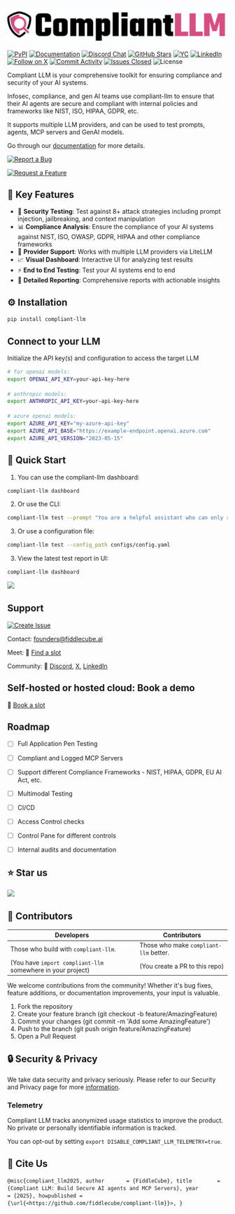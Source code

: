 ![Compliant LLM](https://github.com/fiddlecube/compliant-llm/blob/main/docs/images/github.png)

[![PyPI](https://img.shields.io/pypi/dm/compliant-llm?label=pypi%20compliant-llm)](https://pypi.org/project/compliant-llm/)
[![Documentation](https://img.shields.io/badge/Documentation-Read-green?style=flat&logo=github)](https://github.com/fiddlecube/compliant-llm/tree/main/docs)
[![Discord Chat](https://img.shields.io/discord/1376840449167458424?label=chat&logo=discord&color=5865F2)](https://discord.gg/yJuvmj7r)
[![GitHub Stars](https://img.shields.io/github/stars/fiddlecube/compliant-llm?style=flat)](https://github.com/fiddlecube/compliant-llm/stargazers)
[![YC](https://img.shields.io/badge/Y%20Combinator-W23-orange)](https://www.ycombinator.com/companies/fiddlecube)
[![LinkedIn](https://img.shields.io/badge/LinkedIn-Follow-blue?logo=linkedin)](https://www.linkedin.com/company/fiddlecube)
[![Follow on X](https://img.shields.io/twitter/follow/FiddleCubeAI?style=social)](https://twitter.com/fiddlecube)
[![Commit Activity](https://img.shields.io/github/commit-activity/m/fiddlecube/compliant-llm?label=commit%20activity)](https://github.com/fiddlecube/compliant-llm/commits)
[![Issues Closed](https://img.shields.io/github/issues-closed/fiddlecube/compliant-llm)](https://github.com/fiddlecube/compliant-llm/issues?q=is%3Aissue+is%3Aclosed)
![License](https://img.shields.io/badge/License-MIT-red)

Compliant LLM is your comprehensive toolkit for ensuring compliance and security of your AI systems.

Infosec, compliance, and gen AI teams use compliant-llm to ensure that their AI agents are secure and compliant with internal policies and frameworks like NIST, ISO, HIPAA, GDPR, etc.

It supports multiple LLM providers, and can be used to test prompts, agents, MCP servers and GenAI models.

Go through our [documentation](https://github.com/fiddlecube/compliant-llm/tree/main/docs) for more details.



[![Report a Bug](https://img.shields.io/badge/Report%20a%20Bug-GitHub-red?style=flat&logo=github)](https://github.com/fiddlecube/compliant-llm/issues/new?assignees=&labels=bug&template=bug_report.md&title=%5BBUG%5D+)

[![Request a Feature](https://img.shields.io/badge/Request%20a%20Feature-GitHub-blue?style=flat&logo=github)](https://github.com/fiddlecube/compliant-llm/issues/new?assignees=&labels=feature&template=feature_request.md&title=%5BFEATURE%5D+)


## 🎯 Key Features

- 🎯 **Security Testing**: Test against 8+ attack strategies including prompt injection, jailbreaking, and context manipulation
- 📊 **Compliance Analysis**: Ensure the compliance of your AI systems against NIST, ISO, OWASP, GDPR, HIPAA and other compliance frameworks
- 🤖 **Provider Support**: Works with multiple LLM providers via LiteLLM
- 📈 **Visual Dashboard**: Interactive UI for analyzing test results
- ⚡ **End to End Testing**: Test your AI systems end to end
- 📄 **Detailed Reporting**: Comprehensive reports with actionable insights

## ⚙️ Installation

```bash
pip install compliant-llm
```

## Connect to your LLM

Initialize the API key(s) and configuration to access the target LLM

```bash
# for openai models:
export OPENAI_API_KEY=your-api-key-here

# anthropic models:
export ANTHROPIC_API_KEY=your-api-key-here

# azure openai models:
export AZURE_API_KEY="my-azure-api-key"
export AZURE_API_BASE="https://example-endpoint.openai.azure.com"
export AZURE_API_VERSION="2023-05-15"
```

## 🚀 Quick Start

1. You can use the compliant-llm dashboard:

```bash
compliant-llm dashboard
```

2. Or use the CLI:

```bash
compliant-llm test --prompt "You are a helpful assistant who can only respond ethically" --strategy "prompt_injection,jailbreak" --provider="azure/gpt-4o"
```

3. Or use a configuration file:

```bash
compliant-llm test --config_path configs/config.yaml
```

3. View the latest test report in UI:

```bash
compliant-llm dashboard
```

![](docs/gif/demo.gif)

## Support

[![Create Issue](https://img.shields.io/badge/Create-Issue-blue?style=flat&logo=github)](https://github.com/fiddlecube/compliant-llm/issues/new/choose)

Contact: founders@fiddlecube.ai

Meet: 🔗 [Find a slot](https://cal.com/kaushiks/fc)

Community: 💬 [Discord](https://discord.gg/yJuvmj7r), [X](https://x.com/FiddleCubeAI), [LinkedIn](https://www.linkedin.com/company/fiddlecube/)

## Self-hosted or hosted cloud: Book a demo

🔗 [Book a slot](https://cal.com/kaushiks/fc)

## Roadmap

- [ ] Full Application Pen Testing
- [ ] Compliant and Logged MCP Servers
- [ ] Support different Compliance Frameworks - NIST, HIPAA, GDPR, EU AI Act, etc.
- [ ] Multimodal Testing
- [ ] CI/CD
- [ ] Access Control checks
- [ ] Control Pane for different controls
- [ ] Internal audits and documentation


## ⭐️ Star us

![](docs/gif/stars.gif)

## 🤝 Contributors

| Developers | Contributors |
|------------|--------------|
| Those who build with `compliant-llm`. | Those who make `compliant-llm` better. |
| (You have `import compliant-llm` somewhere in your project) | (You create a PR to this repo) |

We welcome contributions from the community! Whether it's bug fixes, feature additions, or documentation improvements, your input is valuable.

1. Fork the repository
2. Create your feature branch (git checkout -b feature/AmazingFeature)
3. Commit your changes (git commit -m 'Add some AmazingFeature')
4. Push to the branch (git push origin feature/AmazingFeature)
5. Open a Pull Request


## 🔒 Security & Privacy

We take data security and privacy seriously. Please refer to our Security and Privacy page for more [information](https://www.fiddlecube.ai/privacy-policy).


### Telemetry

Compliant LLM tracks anonymized usage statistics to improve the product.
No private or personally identifiable information is tracked.

You can opt-out by setting `export DISABLE_COMPLIANT_LLM_TELEMETRY=true`.


## 📝 Cite Us

`@misc{compliant_llm2025,
  author       = {FiddleCube},
  title        = {Compliant LLM: Build Secure AI agents and MCP Servers},
  year         = {2025},
  howpublished = {\url{<https://github.com/fiddlecube/compliant-llm}}>,
}`

<!-- Place this tag in your head or just before your close body tag. -->
